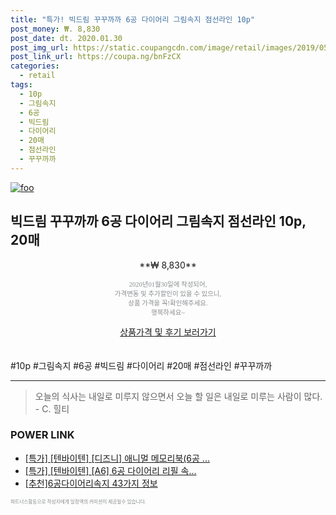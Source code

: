 ```yaml
--- 
title: "특가! 빅드림 꾸꾸까까 6공 다이어리 그림속지 점선라인 10p" 
post_money: ₩. 8,830 
post_date: dt. 2020.01.30 
post_img_url: https://static.coupangcdn.com/image/retail/images/2019/05/13/9/6/7d4417b9-2d42-416b-a21c-ec08d43cc380.jpg 
post_link_url: https://coupa.ng/bnFzCX 
categories: 
  - retail 
tags: 
  - 10p 
  - 그림속지 
  - 6공 
  - 빅드림 
  - 다이어리 
  - 20매 
  - 점선라인 
  - 꾸꾸까까 
--- 
```

[![foo](https://static.coupangcdn.com/image/retail/images/2019/05/13/9/6/7d4417b9-2d42-416b-a21c-ec08d43cc380.jpg)](https://coupa.ng/bnFzCX) 

## 빅드림 꾸꾸까까 6공 다이어리 그림속지 점선라인 10p, 20매 
<p style="text-align: center;">**₩ 8,830**</p> 
<p style="text-align: center;"><span style="color: #898c8f; font-family: Georgia,Times,serif; font-size: 0.75em;">2020년01월30일에 작성되어, <br>가격변동 및 추가할인이 있을 수 있으니,<br> 상품 가격을 꼭!확인해주세요.<br>행복하세요~</span> 
</p>	 
<div markdown="0" style="text-align: center;"><a href="https://coupa.ng/bnFzCX" class="btn btn--success">상품가격 및 후기 보러가기</a></div> 
<br><br> 
  #10p #그림속지 #6공 #빅드림 #다이어리 #20매 #점선라인 #꾸꾸까까 
<hr> 

> 오늘의 식사는 내일로 미루지 않으면서 오늘 할 일은 내일로 미루는 사람이 많다. - C. 힐티 


### POWER LINK

* <a href="https://blog.naver.com/an0733/221787193147" target="_blank">[특가] [텐바이텐] [디즈니] 애니멀 메모리북(6공 ...</a>
* <a href="https://blog.naver.com/sakai111/221786312691" target="_blank">[특가] [텐바이텐] [A6] 6공 다이어리 리필 속...</a>
* <a href="https://blog.naver.com/fasyy4321/221790628589" target="_blank">[추천]6공다이어리속지 43가지 정보</a>

<span style="color: #898c8f; font-family: Georgia,Times,serif; font-size: 0.55em;">파트너스활동으로 작성자에게 일정액의 커미션이 제공될수 있습니다.</span> 
